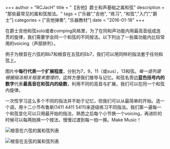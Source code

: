 +++
author = "RCJacH"
title = "【吉他】爵士和声基础之属和弦"
description = "那些最常见的属和弦按法。"
tags = ["乐器","吉他", "练习", "和弦","入门","爵士"]
categories = ["吉他弹奏", "乐器教材"]
date = "2016-01-18"
+++

在爵士吉他和弦solo或者comping风格里，为了在同和声功能内用最高音组成连贯的旋律，我们需要学会同一个和弦的不同按法。以下列出了一些属功能内比较常用的voicing（声部排列）。

例子为根音在六弦的Bb7和根音在五弦的Eb7，我们可以用同样的指法套于任何和弦上。

图片中**每行代表一个扩展程度**，分别为7，9，11（或sus），13和弦。*每一竖列是根据指法相关程度来整理的*，这样方便我们推导与记忆。和弦名旁边**蓝色括号内的数字**代表**最高音在和弦内的级数**，利用不同的高音与扩展，我们可以在同一个和弦内旋律。

一次性学习这么多个不同的指法并不助于记忆，但我们可以从最简单的开始。选一个调，用十二小节布鲁斯(1411 4411 5411)来逐级练习不同指法。我们第一遍每一个和弦变化可以只用最开始的指法，熟悉之后每个小节换一个voicing，再进阶的时候可以每两拍换一个按法，慢慢过渡到每一拍一换。Make Music！

![根音在六弦的属和弦列表](http://rcjach.github.io/img/Content/Chords/Jazz%20Guitar%20Chord%20Voicing%20Bb7.svg)

![根音在五弦的属和弦列表](http://rcjach.github.io/img/Content/Chords/Jazz%20Guitar%20Chord%20Voicing%20Eb7.svg)